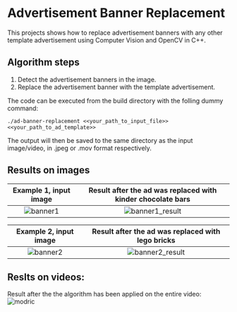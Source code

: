 # Advertisement Banner Replacement

This projects shows how to replace advertisement banners with any other template advertisement using Computer Vision and OpenCV in C++.

## Algorithm steps
1. Detect the advertisement banners in the image.
2. Replace the advertisement banner with the template advertisement.

The code can be executed from the build directory with the folling dummy command:
```
./ad-banner-replacement <<your_path_to_input_file>> <<your_path_to_ad_template>>
```

The output will then be saved to the same directory as the input image/video, in .jpeg or .mov format respectively.

## Results on images
Example 1, input image           | Result after the ad was replaced with kinder chocolate bars
:-------------------------:|:-------------------------:
![banner1](https://user-images.githubusercontent.com/43403875/188171887-8a6325b9-31e3-40d7-b5c6-5c241ecbbaec.jpeg)  |  ![banner1_result](https://user-images.githubusercontent.com/43403875/188171905-fb11870c-810d-4ba0-8ab8-bdc461de159f.jpeg)

Example 2, input image           | Result after the ad was replaced with lego bricks
:-------------------------:|:-------------------------:
![banner2](https://user-images.githubusercontent.com/43403875/188172130-8fc854b8-4c29-452e-83a0-de496170512e.jpeg)  |  ![banner2_result](https://user-images.githubusercontent.com/43403875/188172138-6308c74c-b70c-4345-a782-23f0f5d34cba.jpeg)

## Reslts on videos:
Result after the the algorithm has been applied on the entire video:
![modric](https://user-images.githubusercontent.com/43403875/188172240-56d098da-b6e5-4422-ade0-681dfa40879a.gif)

